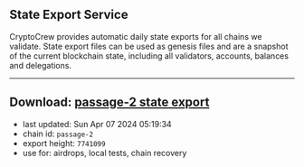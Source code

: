## State Export Service
CryptoCrew provides automatic daily state exports for all chains we validate. State export files can be used as genesis files and are a snapshot of the current blockchain state, including all validators, accounts, balances and delegations.

---
**Download: [passage-2 state export](https://dl-eu2.ccvalidators.com/SERVICE/passage/passage-2_export_7741099.json)**
---

- last updated: Sun Apr 07 2024 05:19:34
- chain id: `passage-2`
- export height: `7741099`
- use for: airdrops, local tests, chain recovery
